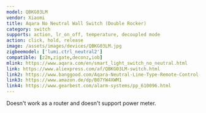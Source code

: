 ```yaml
---
model: QBKG03LM
vendor: Xiaomi
title: Aqara No Neutral Wall Switch (Double Rocker)
category: switch
supports: action, lr_on_off, temperature, decoupled mode
action: click, hold, release
image: /assets/images/devices/QBKG03LM.jpg
zigbeemodel: ['lumi.ctrl_neutral2']
compatible: [z2m,zigate,deconz,iob]
mlink: https://www.aqara.com/en/smart_light_switch_no_neutral.html
link: https://www.aliexpress.com/af/QBKG03LM-switch.html
link2: https://www.banggood.com/Aqara-Neutral-Line-Type-Remote-Control-Switch-Home-Light-Controller-Intelligent-Wall-Switch-From-Xiaomi-Eco-Sy-p-1316484.html
link3: https://www.amazon.de/dp/B07YW4XWM1
link4: https://www.gearbest.com/alarm-systems/pp_610096.html
---
```

Doesn't work as a router and doesn't support power meter.
